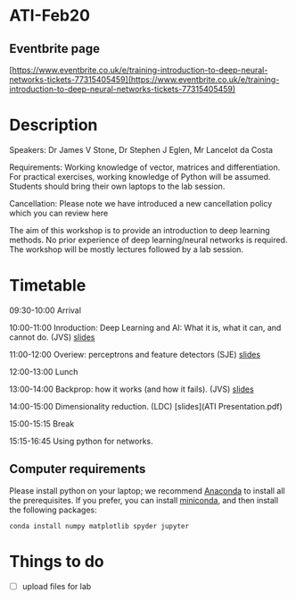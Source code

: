 # ATI-Feb20


## Eventbrite page

[https://www.eventbrite.co.uk/e/training-introduction-to-deep-neural-networks-tickets-77315405459](https://www.eventbrite.co.uk/e/training-introduction-to-deep-neural-networks-tickets-77315405459)

# Description
Speakers: Dr James V Stone, Dr Stephen J Eglen, Mr Lancelot da Costa

Requirements: Working knowledge of vector, matrices and differentiation. For practical exercises, working knowledge of Python will be assumed. Students should bring their own laptops to the lab session.

Cancellation: Please note we have introduced a new cancellation policy which you can review here

The aim of this workshop is to provide an introduction to deep
learning methods. No prior experience of deep learning/neural networks
is required. The workshop will be mostly lectures followed by a lab
session.

# Timetable


09:30-10:00 Arrival

10:00-11:00 Inroduction: Deep Learning and AI: What it is, what it
can, and cannot do. (JVS) [slides](JVS_turingInstLec1_2019_v7.pptxsmall.pdf)

11:00-12:00 Overiew: perceptrons and feature detectors (SJE) [slides](sje-perceptron.pdf)

12:00-13:00 Lunch

13:00-14:00 Backprop: how it works (and how it fails). (JVS) [slides](JVS_turingInstLec2_2019_v4.pdf)

14:00-15:00 Dimensionality reduction. (LDC) [slides](ATI Presentation.pdf)

15:00-15:15 Break

15:15-16:45 Using python for networks.


## Computer requirements

Please install python on your laptop; we recommend
[Anaconda](https://docs.anaconda.com/anaconda/install/) to install all
the prerequisites.  If you prefer, you can install
[miniconda](https://docs.conda.io/en/latest/miniconda.html), and then
install the following packages:

```
conda install numpy matplotlib spyder jupyter
```

# Things to do 

- [ ] upload files for lab
